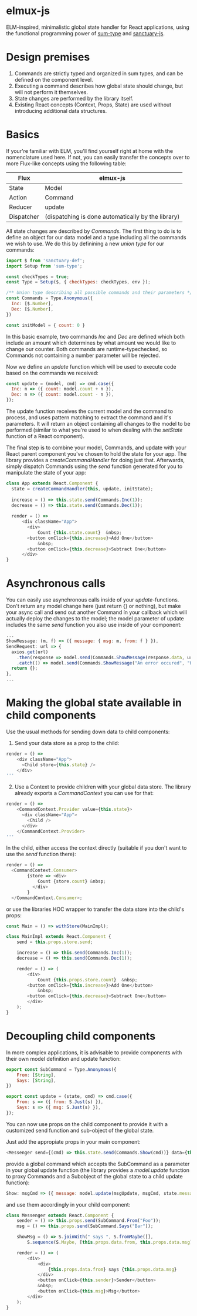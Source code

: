 # elmux-js
ELM-inspired, minimalistic global state handler for React applications, using the functional programming power of [sum-type](https://github.com/JAForbes/sum-type) 
and [sanctuary-js](https://github.com/sanctuary-js/sanctuary).

# Design premises

1. Commands are strictly typed and organized in sum types, and can be defined on the component level.
2. Executing a command describes how global state should change, but will not perform it themselves.
3. State changes are performed by the library itself.
4. Existing React concepts (Context, Props, State) are used without introducing additional data structures.

# Basics

If your're familiar with ELM, you'll find yourself right at home with the nomenclature used here. If not, you can easily transfer 
the concepts over to more Flux-like concepts using the following table:

|Flux |elmux-js|
|-----|--------|
|State|Model   |
|Action|Command|
|Reducer|update|
|Dispatcher|(dispatching is done automatically by the library)|

All state changes are described by *Commands*. The first thing to do is to define an object for our data model and a type including 
all the commands we wish to use. We do this by definining a new *union type* for our commands:

``` javascript
import $ from 'sanctuary-def';
import Setup from 'sum-type';

const checkTypes = true;
const Type = Setup($, { checkTypes: checkTypes, env });

/** Union type describing all possible commands and their parameters */
const Commands = Type.Anonymous({
  Inc: [$.Number],
  Dec: [$.Number],
})

const initModel = { count: 0 }
```
In this basic example, two commands *Inc* and *Dec* are defined which both include an amount which determines by what amount 
we would like to change our counter. Both commands are runtime-typechecked, so Commands not containing a number parameter will 
be rejected.

Now we define an *update* function which will be used to execute code based on the commands we received:
``` javascript
const update = (model, cmd) => cmd.case({
  Inc: n => ({ count: model.count + n }),
  Dec: n => ({ count: model.count - n }),
});
```
The update function receives the current model and the command to process, and uses pattern matching to extract the command and it's 
parameters. It will return an object containing all changes to the model to be performed (similar to what you're used to when dealing 
with the *setState* function of a React component).

The final step is to combine your model, Commands, and update with your React parent component you've chosen to hold the state for your 
app. The library provides a *createCommandHandler* for doing just that. Afterwards, simply dispatch Commands using the *send* function
generated for you to manipulate the state of your app:

``` javascript
class App extends React.Component {
  state = createCommandHandler(this, update, initState);
  
  increase = () => this.state.send(Commands.Inc(1));
  decrease = () => this.state.send(Commands.Dec(1));
  
  render = () =>
      <div className="App">
        <div>
            Count {this.state.count}  &nbsp;
        <button onClick={this.increase}>Add One</button>
            &nbsp;
        <button onClick={this.decrease}>Subtract One</button>
      </div>
}
``` 
# Asynchronous calls

You can easily use asynchronous calls inside of your *update*-functions. Don't return any model change here (just return {} or nothing), but make your async call and send out another Command ín your callback which will actually deploy the changes to the model; the model parameter of update includes the same *send* function you also use inside of your component:

``` javascript
...
ShowMessage: (m, f) => ({ message: { msg: m, from: f } }),
SendRequest: url => {
  axios.get(url)
    .then(response => model.send(Commands.ShowMessage(response.data, url)))
    .catch(() => model.send(Commands.ShowMessage("An error occured", "HTTP")));
  return {};
},
...
```

# Making the global state available in child components

Use the usual methods for sending down data to child components:
1. Send your data store as a prop to the child:
``` javascript
render = () =>
    <div className="App">
      <Child store={this.state} />
    </div>
'''
```
2. Use a Context to provide children with your global data store. The library already exports a *CommandContext* you can use for that:
``` javascript
render = () =>
    <CommandContext.Provider value={this.state}>
      <div className="App">
        <Child />
      </div>
    </CommandContext.Provider>
'''
```
In the child, either access the context directly (suitable if you don't want to use the *send* function there):
``` javascript
render = () =>
  <CommandContext.Consumer>
        {store => <div>
            Count {store.count} &nbsp;
          </div>
        }
  </CommandContext.Consumer>;
```    
or use the libraries HOC wrapper to transfer the data store into the child's props:
``` javascript
const Main = () => withStore(MainImpl);

class MainImpl extends React.Component {
    send = this.props.store.send;

    increase = () => this.send(Commands.Inc(1));
    decrease = () => this.send(Commands.Dec(1));

    render = () => (
        <div>
            Count {this.props.store.count}  &nbsp;
        <button onClick={this.increase}>Add One</button>
            &nbsp;
        <button onClick={this.decrease}>Subtract One</button>
        </div>
    );
}
```
# Decoupling child components

In more complex applications, it is advisable to provide components with their own model definition and update function:

``` javascript
export const SubCommand = Type.Anonymous({
    From: [String],
    Says: [String],
})

export const update = (state, cmd) => cmd.case({
    From: s => ({ from: S.Just(s) }),
    Says: s => ({ msg: S.Just(s) }),
});
```

You can now use props on the child component to provide it with a customized send function and sub-object of the global state. 

Just add the appropiate props in your main component:
``` javascript
<Messenger send={(cmd) => this.state.send(Commands.Show(cmd))} data={this.state.message} />
```
provide a global command which accepts the SubCommand as a parameter in your global update function (the library provides a
*model.update* function to proxy Commands and a Subobject of the global state to a child update function):
``` javascript
Show: msgCmd => ({ message: model.update(msgUpdate, msgCmd, state.message) }),
```
and use them accordingly in your child component:
``` javascript
class Messenger extends React.Component {
    sender = () => this.props.send(SubCommand.From("Foo"));
    msg = () => this.props.send(SubCommand.Says("Bar"));

    showMsg = () => S.joinWith(" says ", S.fromMaybe([],
        S.sequence(S.Maybe, [this.props.data.from, this.props.data.msg])));

    render = () => (
        <div>
            <div>
                {this.props.data.from} says {this.props.data.msg}
            </div>
            <button onClick={this.sender}>Sender</button>
            &nbsp;
            <button onClick={this.msg}>Msg</button>
        </div>
    );
}
```
